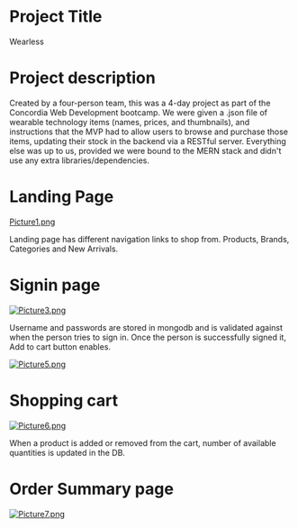 
# Project Title

Wearless

# Project description

Created by a four-person team, this was a 4-day project as part of the Concordia Web Development bootcamp. We were given a .json file of wearable technology items (names, prices, and thumbnails), and instructions that the MVP had to allow users to browse and purchase those items, updating their stock in the backend via a RESTful server. Everything else was up to us, provided we were bound to the MERN stack and didn't use any extra libraries/dependencies.

# Landing Page



[Picture1.png](https://postimg.cc/56MPjqxD)

Landing page has different navigation links to shop from. Products, Brands, Categories and New Arrivals.

# Signin page

[![Picture3.png](https://i.postimg.cc/pdKmDQPq/Picture3.png)](https://postimg.cc/R3VCmH6H)

Username and passwords are stored in mongodb and is validated against when the person tries to sign in.
Once the person is successfully signed it, Add to cart button enables.

[![Picture5.png](https://i.postimg.cc/nL1HF3Fb/Picture5.png)](https://postimg.cc/DW8V5d4B)

# Shopping cart

[![Picture6.png](https://i.postimg.cc/j55rsK3P/Picture6.png)](https://postimg.cc/4Kr0PCgx)

When a product is added or removed from the cart, number of available quantities is updated in the DB.

# Order Summary page

[![Picture7.png](https://i.postimg.cc/Qd3Cj9Q7/Picture7.png)](https://postimg.cc/gngmD0Bc)
